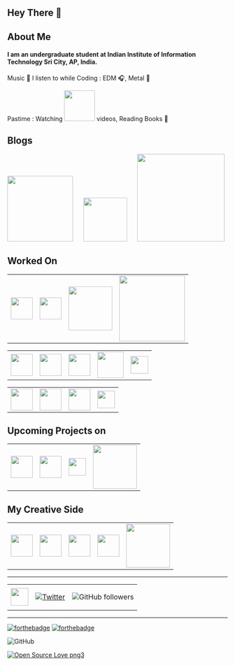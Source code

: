 ## Hey There 👋

## About Me

#### I am an undergraduate student at Indian Institute of Information Technology Sri City, AP, India.

Music 🎵 I listen to while Coding : EDM 🎧, Metal 🎸

Pastime : Watching <img src="https://cdn.worldvectorlogo.com/logos/new-youtube-logo.svg" width=70> videos, Reading Books 📖

## Blogs

<a href="https://medium.com/@lambatketan"><img src = "https://cdn.worldvectorlogo.com/logos/medium-logo-wordmark-black.svg" width=150></a>
&nbsp;&nbsp;&nbsp;&nbsp;
<a href="https://dev.to/ketanlambat"><img src = "https://cdn.worldvectorlogo.com/logos/devto.svg" width=100></a>
&nbsp;&nbsp;&nbsp;&nbsp;
<a href="https://www.geeksforgeeks.org/ternary-representation-of-cantor-set/"><img src = "https://media.geeksforgeeks.org/wp-content/uploads/geeksforgeeks-6.png" width=200></a>

## Worked On

<table>
<tr>
<td>
<img src="https://cdn.worldvectorlogo.com/logos/c.svg" width = 50>
</td>
<td>
<img src="https://cdn.worldvectorlogo.com/logos/python-5.svg" width = 50>
</td>
<td>
<img src="https://cdn.worldvectorlogo.com/logos/django-community.svg" width = 100>
</td>
<td>
<img src="https://upload.wikimedia.org/wikipedia/en/thumb/c/c7/Dialogflow_logo.svg/1041px-Dialogflow_logo.svg.png" width = 150>
</td>

</tr>
</table>
<table>
<tr>
<td>
<img src="https://cdn.worldvectorlogo.com/logos/git-icon.svg" width = 50>
</td>
<td>
<img src="https://cdn.worldvectorlogo.com/logos/github-1.svg" width = 50>
</td>
<td>
<img src="https://cdn.worldvectorlogo.com/logos/linux-tux.svg" width = 50>
</td>
<td>
<img src="https://cdn.worldvectorlogo.com/logos/mysql.svg" width = 60>
</td>
<td>
<img src="https://cdn.worldvectorlogo.com/logos/android.svg" width = 40>
</td>
</tr>
</table>

<table>
<tr>
<td>
<img src="https://cdn.worldvectorlogo.com/logos/html-5.svg" width = 50>
</td>
<td>
<img src="https://cdn.worldvectorlogo.com/logos/css-3.svg" width = 50>
</td>
<td>
<img src="https://cdn.worldvectorlogo.com/logos/flask.svg" width = 50>
</td>
<td>
<img src="https://cdn.worldvectorlogo.com/logos/heroku.svg" width = 40>
</td>
</tr>
</table>

## Upcoming Projects on

<table>
<tr>
<td>
<img src="https://cdn.worldvectorlogo.com/logos/javascript.svg" width = 50>
</td>
<td>
<img src="https://cdn.worldvectorlogo.com/logos/google-cloud-1.svg" width = 50>
</td>
<td>
<img src="https://cdn.worldvectorlogo.com/logos/firebase-2.svg" width = 40>
</td>
<td>
<img src="https://cdn.worldvectorlogo.com/logos/node-js-logo.svg" width = 100>
</td>
</table>

## My Creative Side

<table>
<tr>
<td>
<a href="https://www.instagram.com/the_alpha.eye__/"><img src = "https://cdn.worldvectorlogo.com/logos/instagram-2016.svg" width = 50></a>
</td>
<td>
<img src="https://cdn.worldvectorlogo.com/logos/lightroom-cc.svg" width = 50>
</td>
<td>
<img src="https://cdn.worldvectorlogo.com/logos/photoshop-cc.svg" width = 50>
</td>
<td>
<img src="https://cdn.worldvectorlogo.com/logos/premiere-cc.svg" width = 50>
</td>
<td>
<a href="https://www.shutterstock.com/g/Ketan+Lambat"><img src = "https://cdn.worldvectorlogo.com/logos/shutterstock.svg" width = 100></a>
</td>
</tr>
</table>

---

<table>
<tr>

<td>
<a href="https://www.linkedin.com/in/ketan-lambat/"><img src = "https://cdn.worldvectorlogo.com/logos/linkedin-icon-2.svg" width = 40></a>
</td>
<td>

[![Twitter](https://img.shields.io/twitter/follow/KetanLambat.svg?style=social&label=@KetanLambat)](https://twitter.com/KetanLambat)

</td>
<td>

![GitHub followers](https://img.shields.io/github/followers/ketan-lambat?style=social)

</td>
</tr>
</table>

---

[![forthebadge](https://forthebadge.com/images/badges/built-with-love.svg)](https://forthebadge.com)
[![forthebadge](https://forthebadge.com/images/badges/uses-badges.svg)](https://forthebadge.com)

![GitHub](https://img.shields.io/github/license/ketan-lambat/ketan-lambat?style=plastic)

[![Open Source Love png3](https://badges.frapsoft.com/os/v3/open-source.png?v=103)](https://github.com/mixxxdj/mixxx/pull/2595)

<!-- [![HitCount](http://hits.dwyl.com/ketan-lambat/ketan-lambat.svg)](http://hits.dwyl.com/ketan-lambat/ketan-lambat) -->

<!--
**ketan-lambat/ketan-lambat** is a ✨ _special_ ✨ repository because its `README.md` (this file) appears on your GitHub profile.

Here are some ideas to get you started:

- 🔭 I’m currently working on ...
- 🌱 I’m currently learning ...
- 👯 I’m looking to collaborate on ...
- 🤔 I’m looking for help with ...
- 💬 Ask me about ...
- 📫 How to reach me: ...
- 😄 Pronouns: ...
- ⚡ Fun fact: ...
-->
